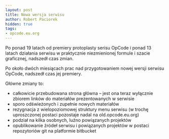 ```yaml
---
layout: post
title: Nowa wersja serwisu
author: Robert Paciorek
hidden: true
tags:
- opcode.eu.org
---
```


Po ponad 19 latach od premiery protoplasty serisu OpCode i ponad 13 latach działania serwisu w praktycznie niezmienionej formule i szacie graficznej, nadszedł czas zmian.

Po około dwóch miesiącach prac nad przygotowaniem nowej wersji serwisu OpCode, nadszedł czas jej premiery.

Główne zmiany to:

* całkowicie przebudowana strona główna – jest ona teraz wyłącznie zbiorem linków do materiałów prezentowanych w serwisie
* sporo odświeżonych i zupełnie nowych materiałów
* rezygnacja z wielopoziomowej struktury menu serwisu (w trochę uproszczonej postaci pozostaje nadal na old.opcode.eu.org)
* podział na kilka osobnych, luźno powiązanych projektów
* opublikowanie źródeł serwisu i powiązanych projektów w postaci repozytoriów git na platformie bitbucket

